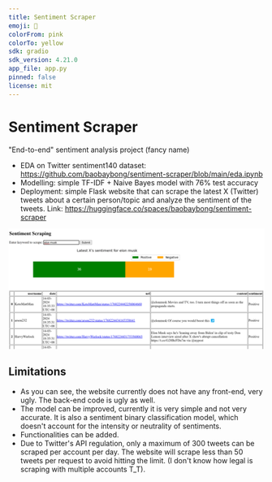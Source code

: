 ```yaml
---
title: Sentiment Scraper
emoji: 🏃
colorFrom: pink
colorTo: yellow
sdk: gradio
sdk_version: 4.21.0
app_file: app.py
pinned: false
license: mit
---
```


# Sentiment Scraper

"End-to-end" sentiment analysis project (fancy name)

- EDA on Twitter sentiment140 dataset: https://github.com/baobaybong/sentiment-scraper/blob/main/eda.ipynb
- Modelling: simple TF-IDF + Naive Bayes model with 76% test accuracy
- Deployment: simple Flask website that can scrape the latest X (Twitter) tweets about a certain person/topic and analyze the sentiment of the tweets. Link: https://huggingface.co/spaces/baobaybong/sentiment-scraper

![demo](static/images/demo.png)

## Limitations
- As you can see, the website currently does not have any front-end, very ugly. The back-end code is ugly as well.
- The model can be improved, currently it is very simple and not very accurate. It is also a sentiment binary classification model, which doesn't account for the intensity or neutrality of sentiments.
- Functionalities can be added. 
- Due to Twitter's API regulation, only a maximum of 300 tweets can be scraped per account per day. The website will scrape less than 50 tweets per request to avoid hitting the limit. (I don't know how legal is scraping with multiple accounts T_T).